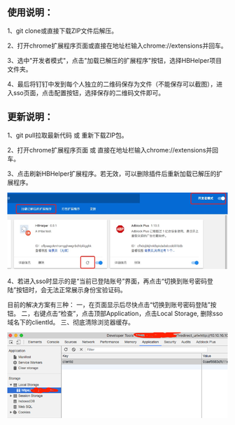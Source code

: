 使用说明：
------
1、git clone或直接下载ZIP文件后解压。

2、打开chrome扩展程序页面或直接在地址栏输入chrome://extensions并回车。

3、选中"开发者模式"，点击"加载已解压的扩展程序"按钮，选择HBHelper项目文件夹。

4、最后将钉钉中发到每个人独立的二维码保存为文件（不能保存可以截图），进入sso页面，点击配置按钮，选择保存的二维码文件即可。

更新说明：
------
1、git pull拉取最新代码 或 重新下载ZIP包。

2、打开chrome扩展程序页面 或 直接在地址栏输入chrome://extensions并回车。

3、点击刷新HBHelper扩展程序。若无效，可以删除插件后重新加载已解压的扩展程序。

![帮助说明](./asserts/help.png)

4、若进入sso时显示的是“当前已登陆账号”界面，再点击“切换到账号密码登陆”按钮时，会无法正常展示身份宝验证码。

目前的解决方案有三种：
一，在页面显示后尽快点击“切换到账号密码登陆”按钮。
二，右键点击“检查”，点击顶部Application，点击Local Storage, 删除sso域名下的clientId。
三、彻底清除浏览器缓存。

![帮助说明2](./asserts/help2.png)
